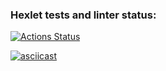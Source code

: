 ### Hexlet tests and linter status:
[![Actions Status](https://github.com/Raition/frontend-project-46/actions/workflows/hexlet-check.yml/badge.svg)](https://github.com/Raition/frontend-project-46/actions)

[![asciicast](https://asciinema.org/a/0we9L2xOboXJSwkW5bFrNO2JF.svg)](https://asciinema.org/a/0we9L2xOboXJSwkW5bFrNO2JF)